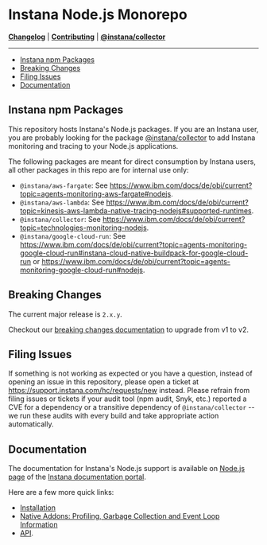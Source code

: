 # Instana Node.js Monorepo

**[Changelog](CHANGELOG.md)** |
**[Contributing](CONTRIBUTING.md)** |
**[@instana/collector](packages/collector/README.md)**

---

<!-- START doctoc generated TOC please keep comment here to allow auto update -->
<!-- DON'T EDIT THIS SECTION, INSTEAD RE-RUN doctoc TO UPDATE -->

- [Instana npm Packages](#instana-npm-packages)
- [Breaking Changes](#breaking-changes)
- [Filing Issues](#filing-issues)
- [Documentation](#documentation)

<!-- END doctoc generated TOC please keep comment here to allow auto update -->

## Instana npm Packages

This repository hosts Instana's Node.js packages. If you are an Instana user, you are probably looking for the package [@instana/collector](packages/collector/README.md) to add Instana monitoring and tracing to your Node.js applications.

The following packages are meant for direct consumption by Instana users, all  other packages in this repo are for internal use only:
* `@instana/aws-fargate`: See <https://www.ibm.com/docs/de/obi/current?topic=agents-monitoring-aws-fargate#nodejs>.
* `@instana/aws-lambda`: See <https://www.ibm.com/docs/de/obi/current?topic=kinesis-aws-lambda-native-tracing-nodejs#supported-runtimes>.
* `@instana/collector`: See <https://www.ibm.com/docs/de/obi/current?topic=technologies-monitoring-nodejs>.
* `@instana/google-cloud-run`: See <https://www.ibm.com/docs/de/obi/current?topic=agents-monitoring-google-cloud-run#instana-cloud-native-buildpack-for-google-cloud-run> or <https://www.ibm.com/docs/de/obi/current?topic=agents-monitoring-google-cloud-run#nodejs>.

## Breaking Changes

The current major release is `2.x.y`.

Checkout our [breaking changes documentation](https://www.ibm.com/docs/en/obi/current?topic=technologies-monitoring-nodejs#breaking-changes) to upgrade from v1 to v2.

## Filing Issues

If something is not working as expected or you have a question, instead of opening an issue in this repository, please open a ticket at <https://support.instana.com/hc/requests/new> instead. Please refrain from filing issues or tickets if your audit tool (npm audit, Snyk, etc.) reported a CVE for a dependency or a transitive dependency of `@instana/collector` -- we run these audits with every build and take appropriate action automatically.

## Documentation

The documentation for Instana's Node.js support is available on [Node.js page](https://www.ibm.com/docs/de/obi/current?topic=technologies-monitoring-nodejs) of the [Instana documentation portal](https://www.ibm.com/docs/de/obi/current).

Here are a few more quick links:

* [Installation](https://www.ibm.com/docs/de/obi/current?topic=nodejs-collector-installation)
* [Native Addons: Profiling, Garbage Collection and Event Loop Information](https://www.ibm.com/docs/de/obi/current?topic=nodejs-collector-installation#native-addons)
* [API](https://www.ibm.com/docs/de/obi/current?topic=nodejs-instana-api).